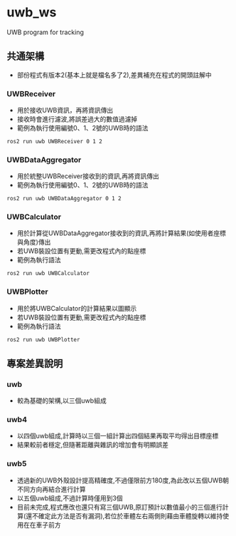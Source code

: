 # uwb_ws
UWB program for tracking

## 共通架構
- 部份程式有版本2(基本上就是檔名多了2),差異補充在程式的開頭註解中
  
### UWBReceiver
- 用於接收UWB資訊，再將資訊傳出
- 接收時會進行濾波,將誤差過大的數值過濾掉
- 範例為執行使用編號0、1、2號的UWB時的語法
```bash
ros2 run uwb UWBReceiver 0 1 2
```

### UWBDataAggregator
- 用於統整UWBReceiver接收到的資訊,再將資訊傳出
- 範例為執行使用編號0、1、2號的UWB時的語法
```bash
ros2 run uwb UWBDataAggregator 0 1 2
```

### UWBCalculator
- 用於計算從UWBDataAggregator接收到的資訊,再將計算結果(如使用者座標與角度)傳出
- 若UWB裝設位置有更動,需更改程式內的點座標
- 範例為執行語法
```bash
ros2 run uwb UWBCalculator
```

### UWBPlotter
- 用於將UWBCalculator的計算結果以圖顯示
- 若UWB裝設位置有更動,需更改程式內的點座標
- 範例為執行語法
```bash
ros2 run uwb UWBPlotter
```

## 專案差異說明
### uwb
- 較為基礎的架構,以三個uwb組成

### uwb4
- 以四個uwb組成,計算時以三個一組計算出四個結果再取平均得出目標座標
- 結果較前者穩定,但隨著距離與雜訊的增加會有明顯誤差

### uwb5
- 透過新的UWB外殼設計提高精確度,不過僅限前方180度,為此改以五個UWB朝不同方向再結合進行計算
- 以五個uwb組成,不過計算時僅用到3個
- 目前未完成,程式應改也還只有寫三個UWB,原訂預計以數值最小的三個進行計算(還不確定此方法是否有漏洞),若位於車體左右兩側則藉由車體旋轉以維持使用在在車子前方
